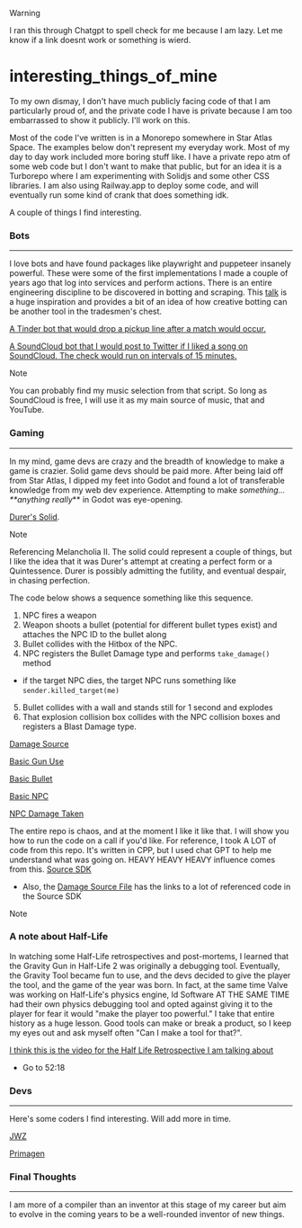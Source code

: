 > [!WARNING]  
> I ran this through Chatgpt to spell check for me because I am lazy. Let me know if a link doesnt work or something is wierd.

# interesting_things_of_mine

To my own dismay, I don't have much publicly facing code of that I am particularly proud of, and the private code I have is private because I am too embarrassed to show it publicly. I'll work on this.

Most of the code I've written is in a Monorepo somewhere in Star Atlas Space. The examples below don't represent my everyday work. Most of my day to day work included more boring stuff like. I have a private repo atm of some web code but I don't want to make that public, but for an idea it is a Turborepo where I am experimenting with Solidjs and some other CSS libraries. I am also using Railway.app to deploy some code, and will eventually run some kind of crank that does something idk.

A couple of things I find interesting.

### Bots

---

I love bots and have found packages like playwright and puppeteer insanely powerful. These were some of the first implementations I made a couple of years ago that log into services and perform actions. There is an entire engineering discipline to be discovered in botting and scraping. This [talk](https://www.youtube.com/watch?v=RsC4VGztDlg) is a huge inspiration and provides a bit of an idea of how creative botting can be another tool in the tradesmen's chest.

[A Tinder bot that would drop a pickup line after a match would occur.](https://github.com/caspercasanova/slave1/blob/master/tinderbot.js)

[A SoundCloud bot that I would post to Twitter if I liked a song on SoundCloud. The check would run on intervals of 15 minutes.](https://github.com/caspercasanova/slave1/blob/master/soundbrain.js)

> [!NOTE]  
> You can probably find my music selection from that script. So long as SoundCloud is free, I will use it as my main source of music, that and YouTube.

### Gaming

---

In my mind, game devs are crazy and the breadth of knowledge to make a game is crazier. Solid game devs should be paid more. After being laid off from Star Atlas, I dipped my feet into Godot and found a lot of transferable knowledge from my web dev experience. Attempting to make _something... \*\*anything really_\*\* in Godot was eye-opening.

[Durer's Solid](https://github.com/caspercasanova/Durers_Solid).

> [!NOTE]  
> Referencing Melancholia II. The solid could represent a couple of things, but I like the idea that it was Durer's attempt at creating a perfect form or a Quintessence. Durer is possibly admitting the futility, and eventual despair, in chasing perfection.

The code below shows a sequence something like this sequence.

1. NPC fires a weapon
2. Weapon shoots a bullet (potential for different bullet types exist) and attaches the NPC ID to the bullet along
3. Bullet collides with the Hitbox of the NPC.
4. NPC registers the Bullet Damage type and performs `take_damage()` method

- if the target NPC dies, the target NPC runs something like `sender.killed_target(me)`

5. Bullet collides with a wall and stands still for 1 second and explodes
6. That explosion collision box collides with the NPC collision boxes and registers a Blast Damage type.

[Damage Source](https://github.com/caspercasanova/Durers_Solid/blob/main/globals/Damage_Source.gd)

[Basic Gun Use](https://github.com/caspercasanova/Durers_Solid/blob/main/weapons/blaster_a/blaster_a.gd#L37)

[Basic Bullet](https://github.com/caspercasanova/Durers_Solid/blob/main/weapons/bullet.gd#L24)

[Basic NPC](https://github.com/caspercasanova/Durers_Solid/blob/main/npcs/dummy/dummymale.gd)

[NPC Damage Taken](https://github.com/caspercasanova/Durers_Solid/blob/main/npcs/dummy/dummymale.gd#L426)

The entire repo is chaos, and at the moment I like it like that. I will show you how to run the code on a call if you'd like.
For reference, I took A LOT of code from this repo. It's written in CPP, but I used chat GPT to help me understand what was going on. HEAVY HEAVY HEAVY influence comes from this.
[Source SDK](https://github.com/ValveSoftware/source-sdk-2013/blob/master/mp/src/game/shared/takedamageinfo.cpp#L386)

- Also, the [Damage Source File](https://github.com/caspercasanova/Durers_Solid/blob/main/globals/Damage_Source.gd) has the links to a lot of referenced code in the Source SDK

> [!NOTE]
>
> ### A note about Half-Life
>
> In watching some Half-Life retrospectives and post-mortems, I learned that the Gravity Gun in Half-Life 2 was originally a debugging tool. Eventually, the Gravity Tool became fun to use, and the devs decided to give the player the tool, and the game of the year was born. In fact, at the same time Valve was working on Half-Life's physics engine, Id Software AT THE SAME TIME had their own physics debugging tool and opted against giving it to the player for fear it would "make the player too powerful." I take that entire history as a huge lesson. Good tools can make or break a product, so I keep my eyes out and ask myself often "Can I make a tool for that?".

[I think this is the video for the Half Life Retrospective I am talking about](https://www.youtube.com/watch?v=BQLEW1c-69c)

- Go to 52:18

### Devs

---

Here's some coders I find interesting. Will add more in time.

[JWZ](https://www.jwz.org/)

[Primagen](https://www.youtube.com/@ThePrimeagen)

### Final Thoughts

---

I am more of a compiler than an inventor at this stage of my career but aim to evolve in the coming years to be a well-rounded inventor of new things.
